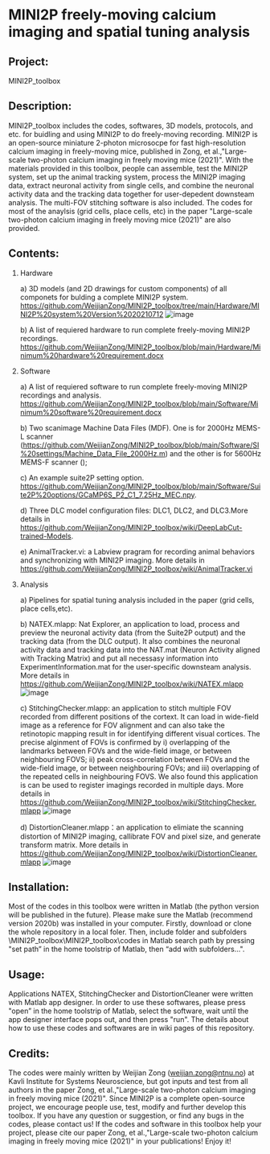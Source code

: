 # MINI2P freely-moving calcium imaging and spatial tuning analysis
 
## Project:
  MINI2P_toolbox

## Description: 
  MINI2P_toolbox includes the codes, softwares, 3D models, protocols, and etc. for buidling and using MINI2P to do freely-moving recording. MINI2P is an open-source miniature 2-photon microsocpe for fast high-resolution calcium imaging in freely-moving mice, published in Zong, et al.,"Large-scale two-photon calcium imaging in freely moving mice (2021)". With the materials provided in this toolbox, people can assemble, test the MINI2P system, set up the animal tracking system, process the MINI2P imaging data, extract neuronal activity from single cells, and combine the neuronal activity data and the tracking data together for user-depedent downsteam analysis. The multi-FOV stitching software is also included. The codes for most of the anaylsis (grid cells, place cells, etc) in the paper "Large-scale two-photon calcium imaging in freely moving mice (2021)" are also provided.

## Contents: 
1) Hardware

      a) 3D models (and 2D drawings for custom components) of all componets for bulding a complete MINI2P system. https://github.com/WeijianZong/MINI2P_toolbox/tree/main/Hardware/MINI2P%20system%20Version%2020210712
![image](https://user-images.githubusercontent.com/43905023/127703645-a6ea03ea-c1aa-4eaa-a9fd-1e6e75a082ed.png)
      
      b)  A list of requiered hardware to run complete freely-moving MINI2P recordings.
      https://github.com/WeijianZong/MINI2P_toolbox/blob/main/Hardware/Minimum%20hardware%20requirement.docx


2) Software 

      a) A list of requiered software to run complete freely-moving MINI2P recordings and analysis. https://github.com/WeijianZong/MINI2P_toolbox/blob/main/Software/Minimum%20software%20requirement.docx
      
      b) Two scanimage Machine Data Files (MDF). One is for 2000Hz MEMS-L scanner (https://github.com/WeijianZong/MINI2P_toolbox/blob/main/Software/SI%20settings/Machine_Data_File_2000Hz.m) and the other is for 5600Hz MEMS-F scanner ();
      
      c) An example suite2P setting option. https://github.com/WeijianZong/MINI2P_toolbox/blob/main/Software/Suite2P%20options/GCaMP6S_P2_C1_7.25Hz_MEC.npy.
      
      d) Three DLC model configuration files: DLC1, DLC2, and DLC3.More details in https://github.com/WeijianZong/MINI2P_toolbox/wiki/DeepLabCut-trained-Models.
      
      e) AnimalTracker.vi: a Labview pragram for recording animal behaviors and synchronizing with MINI2P imaging. More details in https://github.com/WeijianZong/MINI2P_toolbox/wiki/AnimalTracker.vi

3) Analysis

      a) Pipelines for spatial tuning analysis included in the paper (grid cells, place cells,etc).

      b) NATEX.mlapp: Nat Explorer, an application to load, process and preview the neuronal activity data (from the Suite2P output) and the tracking data (from the DLC output). It                 also combines the neuronal activity data and tracking data into the NAT.mat (Neuron Activity aligned with Tracking Matrix) and put all necessasy information                     into ExperimentInformation.mat for the user-specific downsteam analysis. More details in https://github.com/WeijianZong/MINI2P_toolbox/wiki/NATEX.mlapp
      ![image](https://user-images.githubusercontent.com/43905023/127646675-27e2dd97-a133-4289-85f3-d8024797a86c.png)

      c) StitchingChecker.mlapp: an application to stitch multiple FOV recorded from different positions of the cortext. It can load in wide-field image as a reference for FOV                                  alignment and can also take the retinotopic mapping result in for identifying different visual cortices. The precise alginment of FOVs is confirmed                              by  i) overlapping of the landmarks between FOVs and the wide-field image, or between neighbouring FOVS; ii) peak cross-correlation between FOVs and                            the wide-field image, or between neighbouring FOVs; and iii) overlapping of the repeated cells in neighbouring FOVS. We also found this application is                            can be used to register imagings recorded in multiple days. More details in https://github.com/WeijianZong/MINI2P_toolbox/wiki/StitchingChecker.mlapp
     ![image](https://user-images.githubusercontent.com/43905023/127649125-7b5b9de3-53f1-4d65-8fc2-63f9bdea75a4.png)

     d) DistortionCleaner.mlapp：an application to elimiate the scanning distortion of MINI2P imaging, callibrate FOV and pixel size, and generate transform matrix. More details in https://github.com/WeijianZong/MINI2P_toolbox/wiki/DistortionCleaner.mlapp
     ![image](https://user-images.githubusercontent.com/43905023/127650948-b8ef7cc8-8c40-49b2-b374-dba90cc2844a.png)



## Installation: 
  Most of the codes in this toolbox were written in Matlab (the python version will be published in the future). Please make sure the Matlab (recommend version 2020b) was installed in your computer. Firstly, download or clone the whole repository in a local foler. Then, include folder and subfolders \MINI2P_toolbox\MINI2P_toolbox\codes in Matlab search path by pressing "set path” in the home toolstrip of Matlab, then “add with subfolders...". 

## Usage:
  Applications NATEX, StitchingChecker and DistortionCleaner were written with Matlab app designer. In order to use these softwares, please press "open” in the home toolstrip of Matlab, select the software, wait until the app designer interface pops out, and then press "run". The details about how to use these codes and softwares are in wiki pages of this repository.


## Credits: 
  The codes were mainly written by Weijian Zong (weijian.zong@ntnu.no) at Kavli Institute for Systems Neuroscience, but got inputs and test from all authors in the paper Zong, et al.,"Large-scale two-photon calcium imaging in freely moving mice (2021)". Since MINI2P is a complete open-source project, we encourage people use, test, modify and further develop this toolbox. If you have any question or suggestion, or find any bugs in the codes, please contact us! If the codes and software in this toolbox help your project, please cite our paper Zong, et al.,"Large-scale two-photon calcium imaging in freely moving mice (2021)" in your publications! Enjoy it!

